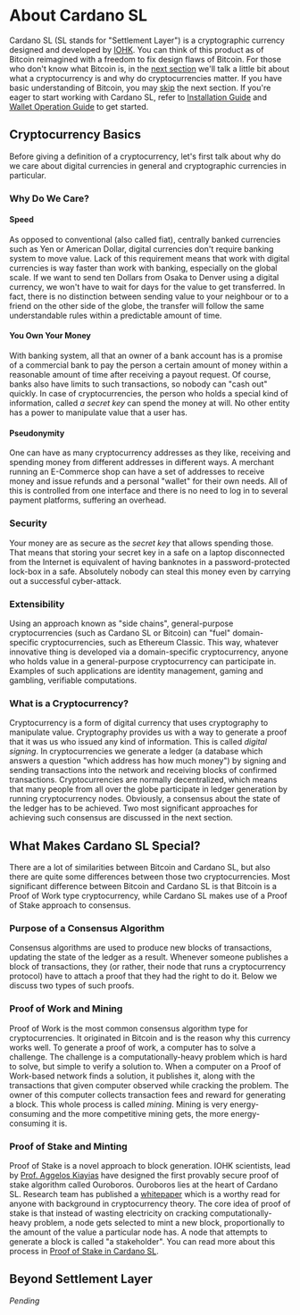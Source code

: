 # About Cardano SL

[//]: # (@any)

[//]: # (This is an example of one-line Markdown Commentary.)
[//]: #   (For information about documentation guidelines)
[//]: #   (please refer to file FOR_TECH_WRITERS.md in the)
[//]: #   (project root.)

[//]: # (This document is too verbose now)

Cardano SL (SL stands for "Settlement Layer") is a cryptographic
currency designed and developed by [IOHK](https://iohk.io/team). You can
think of this product as of Bitcoin reimagined with a freedom to fix
design flaws of Bitcoin. For those
who don't know what Bitcoin is, in the [next
section](#cryptocurrency-basics) we'll talk a little
bit about what a cryptocurrency is and why do cryptocurrencies matter.
If you have basic understanding of Bitcoin, you may
[skip](#what-makes-cardano-sl-special) the next
section. If you're eager to start working with Cardano SL, refer to
[Installation Guide]() and [Wallet Operation Guide]() to get started.

## Cryptocurrency Basics

[//]: # (@any)

Before giving a definition of a cryptocurrency, let's first talk about
why do we care about digital currencies in general and cryptographic
currencies in particular. 

### Why Do We Care?

#### Speed

As opposed to conventional (also called fiat), centrally banked
currencies such as Yen or American Dollar, digital currencies don't
require banking system to move value. Lack of this requirement means
that work with digital currencies is way faster than work with banking,
especially on the global scale. If we want to send ten Dollars from
Osaka to Denver using a digital currency, we won't have to wait for days
for the value to get transferred. In fact, there is no distinction
between sending value to your neighbour or to a friend on the other
side of the globe, the transfer will follow the same
understandable rules within a predictable amount of time.

#### You Own Your Money

With banking system, all that an owner of a bank account has is a
promise of a commercial bank to pay the person a certain amount of money
within a reasonable amount of time after receiving a payout request. Of
course, banks also have limits to such transactions, so nobody can "cash
out" quickly. In case of cryptocurrencies, the person who holds a
special kind of information, called _a secret key_ can spend the money
at will. No other entity has a power to manipulate value that a user
has.

#### Pseudonymity

One can have as many cryptocurrency addresses as they like, receiving
and spending money from different addresses in different ways. A
merchant running an E-Commerce shop can have a set of addresses to
receive money and issue refunds and a personal "wallet" for their own
needs. All of this is controlled from one interface and there is no need
to log in to several payment platforms, suffering an overhead.

### Security

Your money are as secure as the _secret key_ that allows spending those.
That means that storing your secret key in a safe on a laptop
disconnected from the Internet is equivalent of having banknotes in a
password-protected lock-box in a safe. Absolutely nobody can steal this
money even by carrying out a successful cyber-attack.

### Extensibility

Using an approach known as "side chains", general-purpose
cryptocurrencies (such as Cardano SL or Bitcoin) can "fuel"
domain-specific cryptocurrencies, such as Ethereum Classic. This way,
whatever innovative thing is developed via a domain-specific
cryptocurrency, anyone who holds value in a general-purpose
cryptocurrency can participate in. Examples of such applications are
identity management, gaming and gambling, verifiable computations.

### What is a Cryptocurrency?

Cryptocurrency is a form of digital currency that uses cryptography to
manipulate value. Cryptography provides us with a way to generate a
proof that it was us who issued any kind of information. This is called
_digital signing_. In cryptocurrencies we generate a ledger (a database
which answers a question "which address has how much money") by signing
and sending transactions into the network and receiving blocks of
confirmed transactions. Cryptocurrencies are normally decentralized,
which means that many people from all over the globe participate in
ledger generation by running cryptocurrency nodes. Obviously, a
consensus about the state of the ledger has to be achieved. Two most
significant approaches for achieving such consensus are discussed in the
next section.

## What Makes Cardano SL Special?

[//]: # (v0.1.0.0)

There are a lot of similarities between Bitcoin and Cardano
SL, but also there are quite some differences between those two
cryptocurrencies. Most significant difference between Bitcoin and
Cardano SL is that Bitcoin is a Proof of Work type cryptocurrency, while
Cardano SL makes use of a Proof of Stake approach to consensus.

### Purpose of a Consensus Algorithm

Consensus algorithms are used to produce new blocks of transactions,
updating the state of the ledger as a result. Whenever someone publishes
a block of transactions, they (or rather, their node that runs a
cryptocurrency protocol) have to attach a proof that they had the right
to do it. Below we discuss two types of such proofs.

### Proof of Work and Mining

Proof of Work is the most common consensus algorithm type for
cryptocurrencies. It originated in Bitcoin and is the reason why this
currency works well. To generate a proof of work, a computer has to
solve a challenge. The challenge is a computationally-heavy problem
which is hard to solve, but simple to verify a solution to. When a
computer on a Proof of Work-based network finds a solution, it publishes
it, along with the transactions that given computer observed while
cracking the problem. The owner of this computer collects transaction
fees and reward for generating a block. This whole process is called
_mining_. Mining is very energy-consuming and the more competitive
mining gets, the more energy-consuming it is.

### Proof of Stake and Minting

Proof of Stake is a novel approach to block generation. IOHK scientists,
lead by [Prof. Aggelos Kiayias](https://iohk.io/team/aggelos-kiayias/)
have designed the first provably secure proof of stake algorithm called
Ouroboros. Ouroboros lies at the heart of Cardano SL. Research team has
published a
[whitepaper](https://files.zotero.net/5219872957/Ouroboros%20A%20Provably%20Secure%20Proof-of-Stake%20Blockchain%20Protocol.pdf)
which is a worthy read for anyone with background in cryptocurrency
theory. The core idea of proof of stake is that instead of wasting
electricity on cracking computationally-heavy problem, a node gets
selected to mint a new block, proportionally to the amount of the value
a particular node has. A node that attempts to generate a block is
called "a stakeholder". You can read more about this process in [Proof
of Stake in Cardano SL]().

## Beyond Settlement Layer

_Pending_
